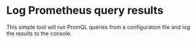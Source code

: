 # Log Prometheus query results

This simple tool will run PromQL queries from a configuration file and log the results to the console.
